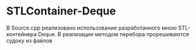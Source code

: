 # STLContainer-Deque
В Source.cpp реализовано использование разработанного мною STL-контейнера Deque. В реализации методом перебора прорешиваются судоку из файлов
